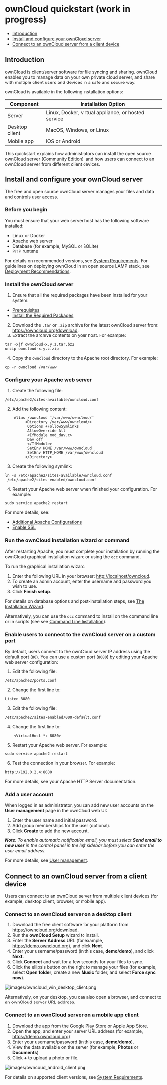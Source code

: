 # ownCloud quickstart (work in progress)

- [Introduction](#introduction)
- [Install and configure your ownCloud server](#install_server)
- [Connect to an ownCloud server from a client device](#connect_client)

## Introduction <a name="introduction"></a>
ownCloud is client/server software for file syncing and sharing. ownCloud enables you to manage data on your own private cloud server, and share with 
multiple client users and devices in a safe and secure way. 

ownCloud is available in the following installation options: 

| Component      | Installation Option | 
| -------------- | ------------------- |
| Server         | Linux, Docker, virtual appliance, or hosted service |
| Desktop client | MacOS, Windows, or Linux | 
| Mobile app     | iOS or Android | 

This quickstart explains how administrators can install the open source ownCloud server (Community Edition), and how users can connect 
to an ownCloud server from different client devices. 

## Install and configure your ownCloud server <a name="install_server"></a>
The free and open source ownCloud server manages your files and data and controls user access. 

### Before you begin

You must ensure that your web server host has the following software installed:
- Linux or Docker 
- Apache web server
- Database (for example, MySQL or SQLite)
- PHP runtime

For details on recommended versions, see <a href="https://doc.owncloud.org/server/10.0/admin_manual/installation/system_requirements.html#officially-recommended-supported-options" target="_blank">System Requirements</a>.
For guidelines on deploying ownCloud in an open source LAMP stack, see <a href="https://doc.owncloud.org/server/10.0/admin_manual/installation/deployment_recommendations.html" target="_blank">Deployment Recommendations</a>. 

### Install the ownCloud server
  1. Ensure that all the required packages have been installed for your system:
   - <a href="https://doc.owncloud.org/server/10.0/admin_manual/installation/source_installation.html#prerequisites-label" target="_blank">Prerequisites</a>
   - <a href="https://doc.owncloud.org/server/10.0/admin_manual/installation/source_installation.html#install-the-required-packages" target="_blank">Install the Required Packages</a>
  2. Download the `.tar` or `.zip` archive for the latest ownCloud server from: <a href="https://owncloud.org/download" target="_blank">https://owncloud.org/download</a>.
  3. Extract the archive contents on your host. For example:
```
tar -xjf owncloud-x.y.z.tar.bz2
unzip owncloud-x.y.z.zip
```   
  4. Copy the `owncloud` directory to the Apache root directory. For example:
```
cp -r owncloud /var/www
``` 
     
### Configure your Apache web server
  1. Create the following file: 
```
/etc/apache2/sites-available/owncloud.conf
```
  2. Add the following content: 
````  
    Alias /owncloud "/var/www/owncloud/"
         <Directory /var/www/owncloud/>
          Options +FollowSymlinks
          AllowOverride All
          <IfModule mod_dav.c>
          Dav off
          </IfModule>
          SetEnv HOME /var/www/owncloud
          SetEnv HTTP_HOME /var/www/owncloud
         </Directory>     
````	 
  3. Create the following symlink:
```
ln -s /etc/apache2/sites-available/owncloud.conf
 /etc/apache2/sites-enabled/owncloud.conf
```
  4. Restart your Apache web server when finished your configuration. For example:
```  
sudo service apache2 restart 
```    
For more details, see: 
 - <a href="https://doc.owncloud.org/server/10.0/admin_manual/installation/source_installation.html#apache-configuration-label" target="_blank">Additional Apache Configurations</a>
 - <a href="https://doc.owncloud.org/server/10.0/admin_manual/installation/source_installation.html#enable-ssl" target="_blank">Enable SSL</a>

 
### Run the ownCloud installation wizard or command
After restarting Apache, you must complete your installation by running the ownCloud graphical installation wizard or using the `occ` command. 

To run the graphical installation wizard:
 1. Enter the following URL in your browser: <a href="http://localhost/owncloud" target="_blank">http://localhost/owncloud</a>. 
 2. To create an admin account, enter the username and password you wish to use.
 2. Click **Finish setup**.
 
For details on database options and post-installation steps, 
see <a href="https://doc.owncloud.org/server/10.0/admin_manual/installation/installation_wizard.html" target="_blank">The Installation Wizard</a>. 

Alternatively, you can use the `occ` command to install on the command line or in scripts (see 
see <a href="https://doc.owncloud.org/server/10.0/admin_manual/installation/command_line_installation.html" target="_blank">Command Line Installation</a>).


### Enable users to connect to the ownCloud server on a custom port
By default, users connect to the ownCloud server IP address using the default port (`80`). You can use a custom port (`8080`) by editing your Apache 
web server configuration:
  1. Edit the following file:
```
/etc/apache2/ports.conf
```  
  2. Change the first line to:  
```
Listen 8080
```
  3. Edit the following file:
```
/etc/apache2/sites-enabled/000-default.conf
```  
  4. Change the first line to:  
```
    <VirtualHost *: 8080>
```
  5. Restart your Apache web server. For example:
```  
sudo service apache2 restart 
```    
  6. Test the connection in your browser. For example: 
```  
http://192.0.2.4:8080
```    
  
For more details, see your Apache HTTP Server documentation.  


### Add a user account
When logged in as administrator, you can add new user accounts on the **User management** page in the ownCloud web UI:
  1. Enter the user name and initial password.
  2. Add group memberships for the user (optional).
  3. Click **Create** to add the new account.
  
_**Note**: To enable automatic notification email, you must select **Send email to new user** in the control panel in the left sidebar before you can enter the user email address._  
  
For more details, see <a href="https://doc.owncloud.org/server/10.0/admin_manual/configuration/user/user_configuration.html" target="_blank">User management</a>.  


## Connect to an ownCloud server from a client device <a name="connect_client">
Users can connect to an ownCloud server from multiple client devices (for example, desktop client, browser, or mobile app). 

### Connect to an ownCloud server on a desktop client
  1. Download the free client software for your platform from <a href="https://owncloud.org/download" target="_blank">https://owncloud.org/download</a>.
  2. Run the **ownCloud Setup** wizard to install.
  3. Enter the **Server Address** URL (for example, <a href="https://demo.owncloud.org" target="_blank">https://demo.owncloud.org</a>), and click **Next**.
  4. Enter your username/password (in this case, **demo**/**demo**), and click **Next**.
  5. Click **Connect** and wait for a few seconds for your files to sync.
  6. Click the ellipsis button on the right to manage your files (for example, select **Open folder**, create a new **Music** folder, and select **Force sync now**).

![images/owncloud_win_desktop_client.png](images/owncloud_win_desktop_client.png "ownClound Windows desktop client")  
  
Alternatively, on your desktop, you can also open a browser, and connect to an ownCloud server URL address. 

### Connect to an ownCloud server on a mobile app client
  1. Download the app from the Google Play Store or Apple App Store.
  2. Open the app, and enter your server URL address (for example, <a href="https://demo.owncloud.org" target="_blank">https://demo.owncloud.org</a>)
  3. Enter your username/password (in this case, **demo**/**demo**).
  4. View the data available on the server (for example, **Photos** or **Documents**)
  5. Click **+** to upload a photo or file.  

![images/owncoud_android_client.png](images/owncoud_android_client.png "ownClound Android mobile client")    
  
For details on supported client versions, 
see <a href="https://doc.owncloud.org/server/10.0/admin_manual/installation/system_requirements.html#officially-recommended-supported-options" target="_blank">System Requirements</a>.

 